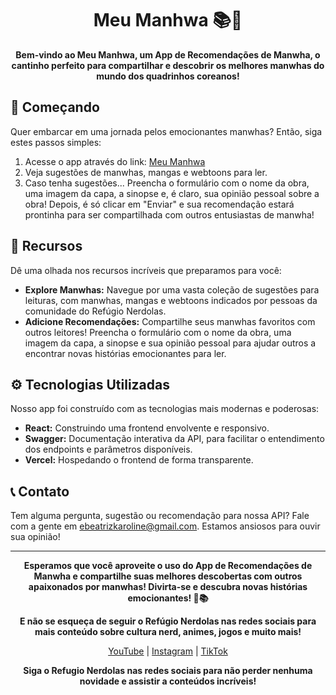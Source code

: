 <h1 align="center">Meu Manhwa 📚🌟</h1>

<p align="center">
  <b>Bem-vindo ao Meu Manhwa, um App de Recomendações de Manwha, o cantinho perfeito para compartilhar e descobrir os melhores manwhas do mundo dos quadrinhos coreanos!</b>
</p>

<h2>🚀 Começando</h2>

<p>Quer embarcar em uma jornada pelos emocionantes manwhas? Então, siga estes passos simples:</p>

<ol>
  <li>Acesse o app através do link: <a href="https://meumanhwa.vercel.app/">Meu Manhwa</a></li>
  <li>Veja sugestões de manwhas, mangas e webtoons para ler.</li>
  <li>Caso tenha sugestões... Preencha o formulário com o nome da obra, uma imagem da capa, a sinopse e, é claro, sua opinião pessoal sobre a obra! Depois, é só clicar em "Enviar" e sua recomendação estará prontinha para ser compartilhada com outros entusiastas de manwha!</li>
</ol>

<h2>🎉 Recursos</h2>

<p>Dê uma olhada nos recursos incríveis que preparamos para você:</p>

<ul>
  <li><b>Explore Manwhas:</b> Navegue por uma vasta coleção de sugestões para leituras, com manwhas, mangas e webtoons indicados por pessoas da comunidade do Refúgio Nerdolas.</li>
  <li><b>Adicione Recomendações:</b> Compartilhe seus manwhas favoritos com outros leitores! Preencha o formulário com o nome da obra, uma imagem da capa, a sinopse e sua opinião pessoal para ajudar outros a encontrar novas histórias emocionantes para ler.</li>
</ul>

<h2>⚙️ Tecnologias Utilizadas</h2>

<p>Nosso app foi construído com as tecnologias mais modernas e poderosas:</p>

<ul>
  <li><b>React:</b> Construindo uma frontend envolvente e responsivo.</li>
  <li><b>Swagger:</b> Documentação interativa da API, para facilitar o entendimento dos endpoints e parâmetros disponíveis.</li>
  <li><b>Vercel:</b> Hospedando o frontend de forma transparente.</li>
</ul>

<h2>📞 Contato</h2>

<p>Tem alguma pergunta, sugestão ou recomendação para nossa API? Fale com a gente em <a href="mailto:ebeatrizkaroline@gmail.com">ebeatrizkaroline@gmail.com</a>. Estamos ansiosos para ouvir sua opinião!</p>

<hr>

<p align="center">
  <b>Esperamos que você aproveite o uso do App de Recomendações de Manwha e compartilhe suas melhores descobertas com outros apaixonados por manwhas! Divirta-se e descubra novas histórias emocionantes! 🎉📚</b>
</p>

<p align="center">
  <b>E não se esqueça de seguir o Refúgio Nerdolas nas redes sociais para mais conteúdo sobre cultura nerd, animes, jogos e muito mais!</b>
</p>

<p align="center">
  <a href="https://www.youtube.com/@refugionerdolas">YouTube</a> |
  <a href="https://www.instagram.com/refugionerdolas/">Instagram</a> |
  <a href="https://www.tiktok.com/@refugionerdolas">TikTok</a>
</p>

<p align="center">
  <b>Siga o Refugio Nerdolas nas redes sociais para não perder nenhuma novidade e assistir a conteúdos incríveis!</b>
</p>
